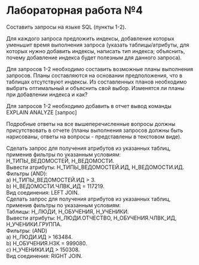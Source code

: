 <h1>Лабораторная работа №4</h1>
Составить запросы на языке SQL (пункты 1-2).

Для каждого запроса предложить индексы, добавление которых уменьшит время выполнения запроса (указать таблицы/атрибуты, для которых нужно добавить индексы, написать тип индекса; объяснить, почему добавление индекса будет полезным для данного запроса).

Для запросов 1-2 необходимо составить возможные планы выполнения запросов. Планы составляются на основании предположения, что в таблицах отсутствуют индексы. Из составленных планов необходимо выбрать оптимальный и объяснить свой выбор.
Изменятся ли планы при добавлении индекса и как?

Для запросов 1-2 необходимо добавить в отчет вывод команды EXPLAIN ANALYZE [запрос]

Подробные ответы на все вышеперечисленные вопросы должны присутствовать в отчете (планы выполнения запросов должны быть нарисованы, ответы на вопросы - представлены в текстовом виде).

Сделать запрос для получения атрибутов из указанных таблиц, применив фильтры по указанным условиям:<br>
Н_ТИПЫ_ВЕДОМОСТЕЙ, Н_ВЕДОМОСТИ.<br>
Вывести атрибуты: Н_ТИПЫ_ВЕДОМОСТЕЙ.ИД, Н_ВЕДОМОСТИ.ИД.<br>
Фильтры (AND):<br>
a) Н_ТИПЫ_ВЕДОМОСТЕЙ.ИД > 3.<br>
b) Н_ВЕДОМОСТИ.ЧЛВК_ИД = 117219.<br>
Вид соединения: LEFT JOIN.<br>
Сделать запрос для получения атрибутов из указанных таблиц, применив фильтры по указанным условиям:<br>
Таблицы: Н_ЛЮДИ, Н_ОБУЧЕНИЯ, Н_УЧЕНИКИ.<br>
Вывести атрибуты: Н_ЛЮДИ.ОТЧЕСТВО, Н_ОБУЧЕНИЯ.ЧЛВК_ИД, Н_УЧЕНИКИ.ГРУППА.<br>
Фильтры: (AND)<br>
a) Н_ЛЮДИ.ИД > 163484.<br>
b) Н_ОБУЧЕНИЯ.НЗК = 999080.<br>
c) Н_УЧЕНИКИ.ИД > 150308.<br>
Вид соединения: RIGHT JOIN.<br>
